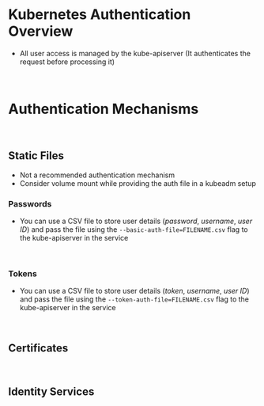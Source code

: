 # Kubernetes Authentication Overview

* All user access is managed by the kube-apiserver (It authenticates the request before processing it)

<br>

# Authentication Mechanisms

<br>

## Static Files

* Not a recommended authentication mechanism
* Consider volume mount while providing the auth file in a kubeadm setup

### Passwords

* You can use a CSV file to store user details (*password*, *username*, *user ID*) and pass the file using the `--basic-auth-file=FILENAME.csv` flag to the kube-apiserver in the service

<br>

### Tokens

* You can use a CSV file to store user details (*token*, *username*, *user ID*) and pass the file using the `--token-auth-file=FILENAME.csv` flag to the kube-apiserver in the service

<br>

## Certificates

<br>

## Identity Services